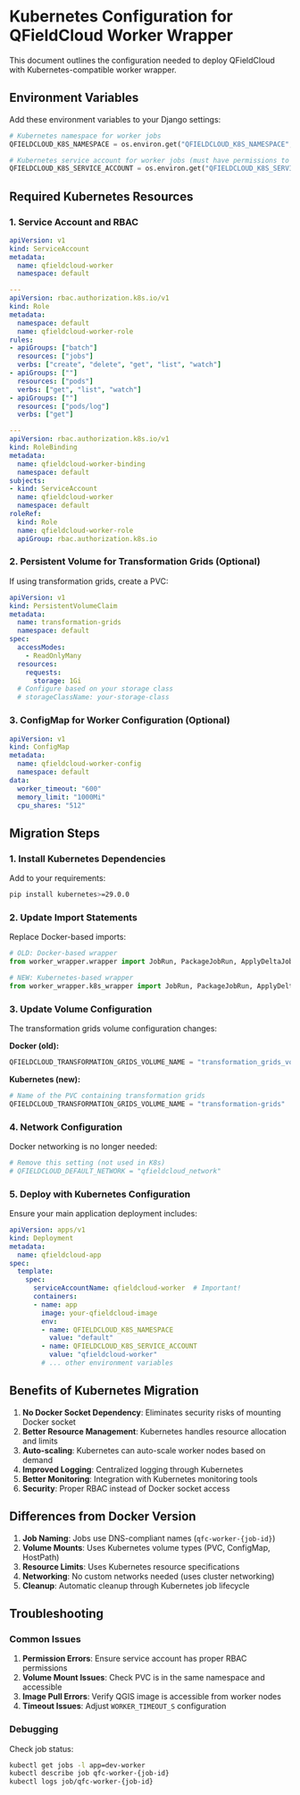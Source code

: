# Kubernetes Configuration for QFieldCloud Worker Wrapper

This document outlines the configuration needed to deploy QFieldCloud with Kubernetes-compatible worker wrapper.

## Environment Variables

Add these environment variables to your Django settings:

```python
# Kubernetes namespace for worker jobs
QFIELDCLOUD_K8S_NAMESPACE = os.environ.get("QFIELDCLOUD_K8S_NAMESPACE", "default")

# Kubernetes service account for worker jobs (must have permissions to create/delete jobs)
QFIELDCLOUD_K8S_SERVICE_ACCOUNT = os.environ.get("QFIELDCLOUD_K8S_SERVICE_ACCOUNT", "qfieldcloud-worker")
```

## Required Kubernetes Resources

### 1. Service Account and RBAC

```yaml
apiVersion: v1
kind: ServiceAccount
metadata:
  name: qfieldcloud-worker
  namespace: default

---
apiVersion: rbac.authorization.k8s.io/v1
kind: Role
metadata:
  namespace: default
  name: qfieldcloud-worker-role
rules:
- apiGroups: ["batch"]
  resources: ["jobs"]
  verbs: ["create", "delete", "get", "list", "watch"]
- apiGroups: [""]
  resources: ["pods"]
  verbs: ["get", "list", "watch"]
- apiGroups: [""]
  resources: ["pods/log"]
  verbs: ["get"]

---
apiVersion: rbac.authorization.k8s.io/v1
kind: RoleBinding
metadata:
  name: qfieldcloud-worker-binding
  namespace: default
subjects:
- kind: ServiceAccount
  name: qfieldcloud-worker
  namespace: default
roleRef:
  kind: Role
  name: qfieldcloud-worker-role
  apiGroup: rbac.authorization.k8s.io
```

### 2. Persistent Volume for Transformation Grids (Optional)

If using transformation grids, create a PVC:

```yaml
apiVersion: v1
kind: PersistentVolumeClaim
metadata:
  name: transformation-grids
  namespace: default
spec:
  accessModes:
    - ReadOnlyMany
  resources:
    requests:
      storage: 1Gi
  # Configure based on your storage class
  # storageClassName: your-storage-class
```

### 3. ConfigMap for Worker Configuration (Optional)

```yaml
apiVersion: v1
kind: ConfigMap
metadata:
  name: qfieldcloud-worker-config
  namespace: default
data:
  worker_timeout: "600"
  memory_limit: "1000Mi"
  cpu_shares: "512"
```

## Migration Steps

### 1. Install Kubernetes Dependencies

Add to your requirements:

```bash
pip install kubernetes>=29.0.0
```

### 2. Update Import Statements

Replace Docker-based imports:

```python
# OLD: Docker-based wrapper
from worker_wrapper.wrapper import JobRun, PackageJobRun, ApplyDeltaJobRun, ProcessProjectfileJobRun

# NEW: Kubernetes-based wrapper  
from worker_wrapper.k8s_wrapper import JobRun, PackageJobRun, ApplyDeltaJobRun, ProcessProjectfileJobRun
```

### 3. Update Volume Configuration

The transformation grids volume configuration changes:

**Docker (old):**
```python
QFIELDCLOUD_TRANSFORMATION_GRIDS_VOLUME_NAME = "transformation_grids_volume"
```

**Kubernetes (new):**
```python
# Name of the PVC containing transformation grids
QFIELDCLOUD_TRANSFORMATION_GRIDS_VOLUME_NAME = "transformation-grids"
```

### 4. Network Configuration

Docker networking is no longer needed:

```python
# Remove this setting (not used in K8s)
# QFIELDCLOUD_DEFAULT_NETWORK = "qfieldcloud_network"
```

### 5. Deploy with Kubernetes Configuration

Ensure your main application deployment includes:

```yaml
apiVersion: apps/v1
kind: Deployment
metadata:
  name: qfieldcloud-app
spec:
  template:
    spec:
      serviceAccountName: qfieldcloud-worker  # Important!
      containers:
      - name: app
        image: your-qfieldcloud-image
        env:
        - name: QFIELDCLOUD_K8S_NAMESPACE
          value: "default"
        - name: QFIELDCLOUD_K8S_SERVICE_ACCOUNT
          value: "qfieldcloud-worker"
        # ... other environment variables
```

## Benefits of Kubernetes Migration

1. **No Docker Socket Dependency**: Eliminates security risks of mounting Docker socket
2. **Better Resource Management**: Kubernetes handles resource allocation and limits
3. **Auto-scaling**: Kubernetes can auto-scale worker nodes based on demand
4. **Improved Logging**: Centralized logging through Kubernetes
5. **Better Monitoring**: Integration with Kubernetes monitoring tools
6. **Security**: Proper RBAC instead of Docker socket access

## Differences from Docker Version

1. **Job Naming**: Jobs use DNS-compliant names (`qfc-worker-{job-id}`)
2. **Volume Mounts**: Uses Kubernetes volume types (PVC, ConfigMap, HostPath)
3. **Resource Limits**: Uses Kubernetes resource specifications
4. **Networking**: No custom networks needed (uses cluster networking)
5. **Cleanup**: Automatic cleanup through Kubernetes job lifecycle

## Troubleshooting

### Common Issues

1. **Permission Errors**: Ensure service account has proper RBAC permissions
2. **Volume Mount Issues**: Check PVC is in the same namespace and accessible
3. **Image Pull Errors**: Verify QGIS image is accessible from worker nodes
4. **Timeout Issues**: Adjust `WORKER_TIMEOUT_S` configuration

### Debugging

Check job status:
```bash
kubectl get jobs -l app=dev-worker
kubectl describe job qfc-worker-{job-id}
kubectl logs job/qfc-worker-{job-id}
```